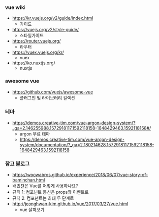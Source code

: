 ### vue wiki
- https://kr.vuejs.org/v2/guide/index.html
  - 가이드
- https://vuejs.org/v2/style-guide/
  - 스타일가이드
- https://router.vuejs.org/
  - 라우터
- https://vuex.vuejs.org/kr/
  - vuex
- https://ko.nuxtjs.org/
  - nuxtjs

### awesome vue
- https://github.com/vuejs/awesome-vue
  - 플러그인 및 라이브러리 컬렉션

### 테마
- https://demos.creative-tim.com/vue-argon-design-system/?_ga=2.146255988.1572918117.1592118158-1648429463.1592118158#/
  - argon 무료 테마
  - https://demos.creative-tim.com/vue-argon-design-system/documentation/?_ga=2.180214628.1572918117.1592118158-1648429463.1592118158

### 참고 블로그
-  https://woowabros.github.io/experience/2018/06/07/vue-story-of-baminchan.html
  - 배민찬은 Vue를 어떻게 사용하나요?
  - 규칙 1: 컴포넌트 통신은 props와 이벤트로
  - 규칙 2: 컴포넌트는 최대 두 단계로
- http://jeonghwan-kim.github.io/vue/2017/03/27/vue.html
  - vue 살펴보기